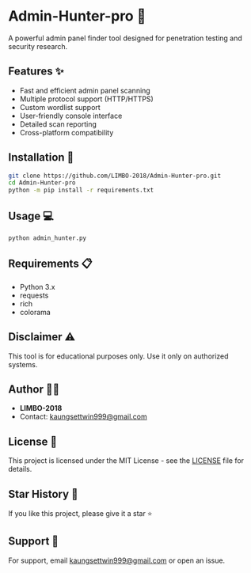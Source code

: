 # Admin-Hunter-pro 🎯

A powerful admin panel finder tool designed for penetration testing and security research.

## Features ✨

- Fast and efficient admin panel scanning
- Multiple protocol support (HTTP/HTTPS)
- Custom wordlist support
- User-friendly console interface
- Detailed scan reporting
- Cross-platform compatibility

## Installation 🚀

```bash
git clone https://github.com/LIMBO-2018/Admin-Hunter-pro.git
cd Admin-Hunter-pro
python -m pip install -r requirements.txt
```

## Usage 💻

```bash
python admin_hunter.py 
```

## Requirements 📋

- Python 3.x
- requests
- rich
- colorama

## Disclaimer ⚠️

This tool is for educational purposes only. Use it only on authorized systems.

## Author 👨‍💻

- **LIMBO-2018**
- Contact: kaungsettwin999@gmail.com

## License 📄

This project is licensed under the MIT License - see the [LICENSE](LICENSE) file for details.

## Star History 🌟

If you like this project, please give it a star ⭐

## Support 💪

For support, email kaungsettwin999@gmail.com or open an issue.
